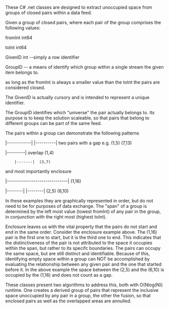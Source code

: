 These C# .net classes are designed to extract unoccupied space from groups of closed pairs within a data feed.

Given a group of closed pairs, where each pair of the group comprises the following values:

fromInt  int64 

toInt int64

GivenID int  --simply a row identifier

GroupID -- a means of identify which group within a single stream the given item belongs to.

as long as the fromInt is always a smaller value than the toInt the pairs are considered closed.  

The GivenID is actually cursory and is intended to represent a unique identifier.

The GroupID identifies which "universe" the pair actually belongs to.  Its purpose is to keep the solution 
scaleable, so that pairs that belong to different groups can be part of the same feed.

The pairs within a group can demonstrate the following patterns

|------------|  |----------|  two pairs with a gap  e.g. (1,5) (7,13)

|---------|  overlap  (1,4)   

        |-------|  (3,7)

and most importantly enclosure

|------------------------------|   (1,16)

   |--------|  |--------| (2,5)  (6,10)


In these examples they are graphically represented in order, but do not need to be for purposes of data exchange.
The "span" of a group is determined by the left most value  (lowest fromInt) of any pair in the group, in conjunction 
with the right most (highest toInt).

Enclosure leaves us with the vital property that the pairs do not start and end in the same order.  Consider the 
enclosure example above.  The (1,16) pair is the first one to start, but it is the third one to end.
This indicates that the distinctiveness of the pair is not attributed to the space it occupies within the span, but rather
to its specifc boundaries.  The pairs can occupy the same space, but are still distinct and identifiable.
Because of this, identifying empty space within a group can NOT be accomplished by evaluating the relationship 
between any given pair and the one that started before it.  In the above example the space between the (2,5)
and the (6,10) is occupied by the (1,16) and does not count as a gap.

These classes present two algorithms to address this, both with O(Nlog(N)) runtime.
One creates a derived group of pairs that represent the inclusive space unoccupied by any pair in a group, 
the other the fusion, so that enclosed pairs as well as the  overlapped areas are annulled.





